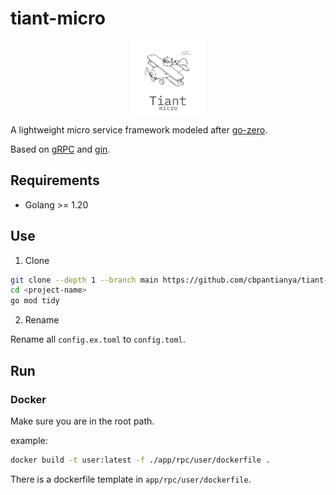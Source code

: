 
# tiant-micro

<p align="center">
<img align="center" width="120px" src="./doc/logo.png">
</p>

A lightweight micro service framework modeled after [go-zero](https://go-zero.dev/).

Based on [gRPC](https://grpc.io/) and [gin](https://gin-gonic.com/).

## Requirements
- Golang >= 1.20

## Use

1. Clone

```bash
git clone --depth 1 --branch main https://github.com/cbpantianya/tiant-micro.git <project-name>
cd <project-name>
go mod tidy
```

2. Rename

Rename all `config.ex.toml` to `config.toml`.

## Run 

### Docker
Make sure you are in the root path.

example:

```bash
docker build -t user:latest -f ./app/rpc/user/dockerfile .
```
There is a dockerfile template in `app/rpc/user/dockerfile`.



